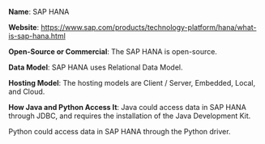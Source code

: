 **Name**: SAP HANA

**Website**: https://www.sap.com/products/technology-platform/hana/what-is-sap-hana.html

**Open-Source or Commercial**:
The SAP HANA is open-source.

**Data Model**:  SAP HANA uses Relational Data Model.

**Hosting Model**: The hosting models are Client / Server, Embedded, Local, and Cloud.

**How Java and Python Access It**:
Java could access data in SAP HANA through JDBC, and requires the installation of the Java Development Kit.

Python could access data in SAP HANA through the Python driver.
